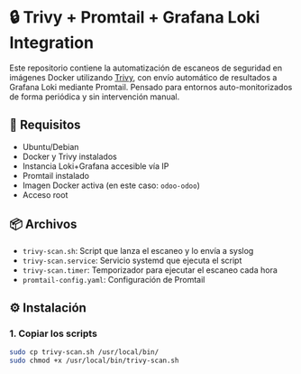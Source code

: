 # 🔒 Trivy + Promtail + Grafana Loki Integration

Este repositorio contiene la automatización de escaneos de seguridad en imágenes Docker utilizando [Trivy](https://github.com/aquasecurity/trivy), con envío automático de resultados a Grafana Loki mediante Promtail. Pensado para entornos auto-monitorizados de forma periódica y sin intervención manual.

## 🚀 Requisitos

- Ubuntu/Debian
- Docker y Trivy instalados
- Instancia Loki+Grafana accesible vía IP
- Promtail instalado
- Imagen Docker activa (en este caso: `odoo-odoo`)
- Acceso root

## 📦 Archivos

- `trivy-scan.sh`: Script que lanza el escaneo y lo envía a syslog
- `trivy-scan.service`: Servicio systemd que ejecuta el script
- `trivy-scan.timer`: Temporizador para ejecutar el escaneo cada hora
- `promtail-config.yaml`: Configuración de Promtail

## ⚙️ Instalación

### 1. Copiar los scripts

```bash
sudo cp trivy-scan.sh /usr/local/bin/
sudo chmod +x /usr/local/bin/trivy-scan.sh
```


